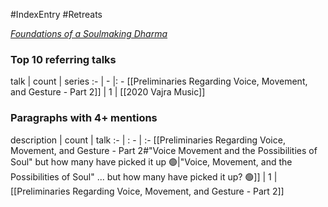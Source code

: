 #IndexEntry #Retreats

[_Foundations of a Soulmaking Dharma_](https://dharmaseed.org/retreats/3972/)

### Top 10 referring talks
talk | count | series
:- | - |: -
[[Preliminaries Regarding Voice, Movement, and Gesture - Part 2]] | 1 | [[2020 Vajra Music]]

### Paragraphs with 4+ mentions
description | count | talk
:- | : - | :-
[[Preliminaries Regarding Voice, Movement, and Gesture - Part 2#"Voice Movement and the Possibilities of Soul" but how many have picked it up 🟢\|"Voice, Movement, and the Possibilities of Soul" ... but how many have picked it up? 🟢]] | 1 | [[Preliminaries Regarding Voice, Movement, and Gesture - Part 2]]

